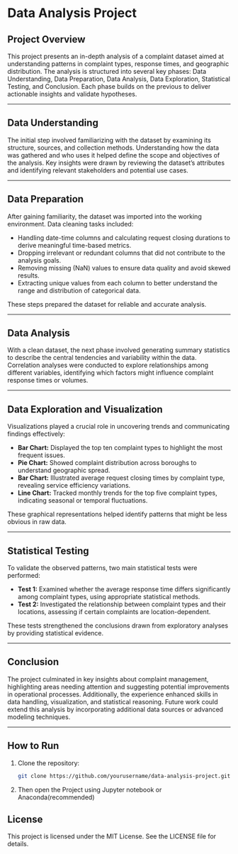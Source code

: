 # Data Analysis Project

## Project Overview

This project presents an in-depth analysis of a complaint dataset aimed at understanding patterns in complaint types, response times, and geographic distribution. The analysis is structured into several key phases: Data Understanding, Data Preparation, Data Analysis, Data Exploration, Statistical Testing, and Conclusion. Each phase builds on the previous to deliver actionable insights and validate hypotheses.

---

## Data Understanding

The initial step involved familiarizing with the dataset by examining its structure, sources, and collection methods. Understanding how the data was gathered and who uses it helped define the scope and objectives of the analysis. Key insights were drawn by reviewing the dataset’s attributes and identifying relevant stakeholders and potential use cases.

---

## Data Preparation

After gaining familiarity, the dataset was imported into the working environment. Data cleaning tasks included:

- Handling date-time columns and calculating request closing durations to derive meaningful time-based metrics.  
- Dropping irrelevant or redundant columns that did not contribute to the analysis goals.  
- Removing missing (NaN) values to ensure data quality and avoid skewed results.  
- Extracting unique values from each column to better understand the range and distribution of categorical data.

These steps prepared the dataset for reliable and accurate analysis.

---

## Data Analysis

With a clean dataset, the next phase involved generating summary statistics to describe the central tendencies and variability within the data. Correlation analyses were conducted to explore relationships among different variables, identifying which factors might influence complaint response times or volumes.

---

## Data Exploration and Visualization

Visualizations played a crucial role in uncovering trends and communicating findings effectively:

- **Bar Chart:** Displayed the top ten complaint types to highlight the most frequent issues.  
- **Pie Chart:** Showed complaint distribution across boroughs to understand geographic spread.  
- **Bar Chart:** Illustrated average request closing times by complaint type, revealing service efficiency variations.  
- **Line Chart:** Tracked monthly trends for the top five complaint types, indicating seasonal or temporal fluctuations.

These graphical representations helped identify patterns that might be less obvious in raw data.

---

## Statistical Testing

To validate the observed patterns, two main statistical tests were performed:

- **Test 1:** Examined whether the average response time differs significantly among complaint types, using appropriate statistical methods.  
- **Test 2:** Investigated the relationship between complaint types and their locations, assessing if certain complaints are location-dependent.

These tests strengthened the conclusions drawn from exploratory analyses by providing statistical evidence.

---

## Conclusion

The project culminated in key insights about complaint management, highlighting areas needing attention and suggesting potential improvements in operational processes. Additionally, the experience enhanced skills in data handling, visualization, and statistical reasoning. Future work could extend this analysis by incorporating additional data sources or advanced modeling techniques.

---

## How to Run

1. Clone the repository:  
   ```bash
   git clone https://github.com/yourusername/data-analysis-project.git
   
2. Then open the Project using Jupyter notebook or Anaconda(recommended)

## License

This project is licensed under the MIT License. See the LICENSE file for details.



